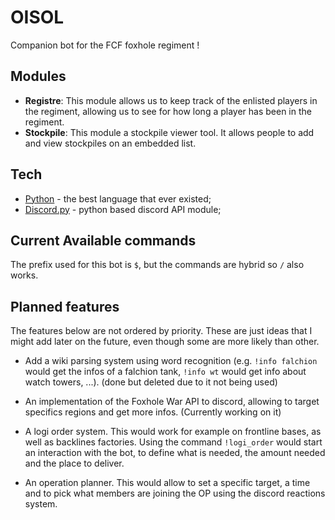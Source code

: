 
# OISOL

Companion bot for the FCF foxhole regiment ! 

## Modules

- **Registre**: This module allows us to keep track of the enlisted players in the regiment, allowing us to see for how long a player has been in the regiment.
- **Stockpile**: This module a stockpile viewer tool. It allows people to add and view stockpiles on an embedded list.

## Tech

- [Python](https://www.python.org/) - the best language that ever existed;
- [Discord.py](https://discordpy.readthedocs.io/en/stable/) - python based discord API module;

## Current Available commands

The prefix used for this bot is `$`, but the commands are hybrid so `/` also works.


## Planned features

The features below are not ordered by priority. These are just ideas that I might add later on the future, even though some are more likely than other.

- Add a wiki parsing system using word recognition (e.g. `!info falchion` would get the infos of a falchion tank, `!info wt` would get info about watch towers, ...). (done but deleted due to it not being used)

- An implementation of the Foxhole War API to discord, allowing to target specifics regions and get more infos. (Currently working on it)

- A logi order system. This would work for example on frontline bases, as well as backlines factories. Using the command `!logi_order` would start an interaction with the bot, to define what is needed, the amount needed and the place to deliver.
- An operation planner. This would allow to set a specific target, a time and to pick what members are joining the OP using the discord reactions system.
